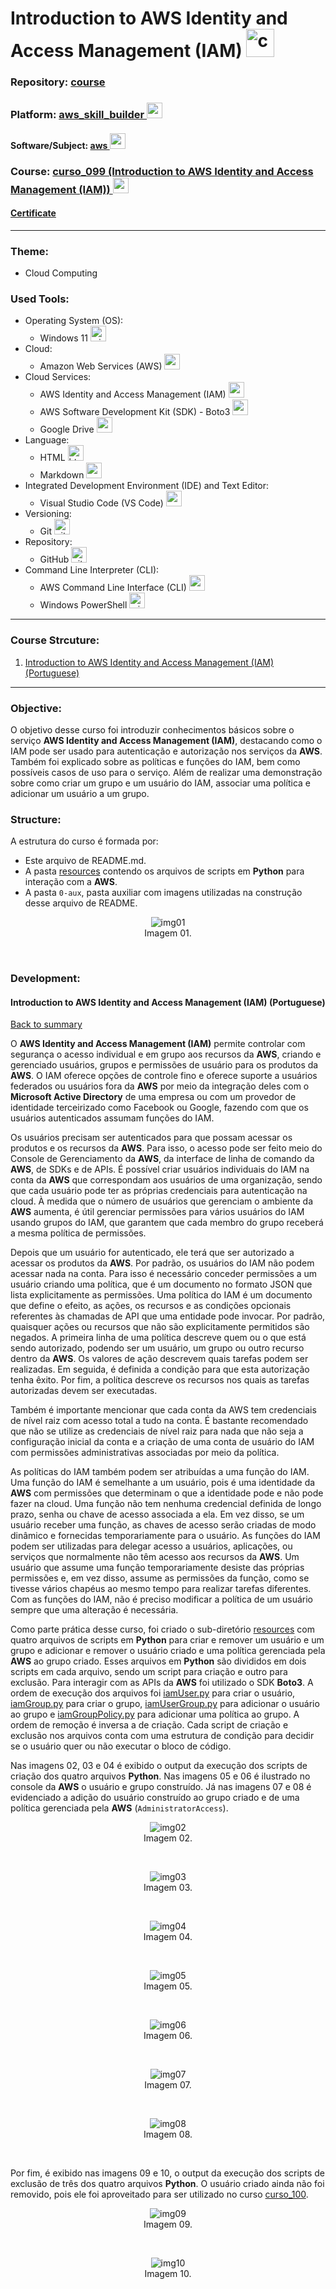 # Introduction to AWS Identity and Access Management (IAM)   <img src="./0-aux/logo_course.png" alt="curso_099" width="auto" height="45">

### Repository: [course](../../../)   
### Platform: <a href="../../">aws_skill_builder   <img src="https://github.com/PedroHeeger/main/blob/main/0-aux/logos/plataforma/aws_skill_builder.png" alt="aws_skill_builder" width="auto" height="25"></a>
#### Software/Subject: <a href="../">aws   <img src="https://cdn.jsdelivr.net/gh/devicons/devicon/icons/amazonwebservices/amazonwebservices-original.svg" alt="aws" width="auto" height="25"></a>
### Course: <a href="./">curso_099 (Introduction to AWS Identity and Access Management (IAM))   <img src="./0-aux/logo_course.png" alt="curso_099" width="auto" height="25"></a>

#### <a href="https://github.com/PedroHeeger/main/blob/main/cert_ti/04-curso/cloud/aws/(23-12-11)%20Introduction%20to%20AWS%20IAM%20PH%20AWSSB.pdf">Certificate</a>

---

### Theme:
- Cloud Computing

### Used Tools:
- Operating System (OS): 
  - Windows 11   <img src="https://github.com/PedroHeeger/main/blob/main/0-aux/logos/software/windows11.png" alt="windows11" width="auto" height="25">
- Cloud:
  - Amazon Web Services (AWS)   <img src="https://cdn.jsdelivr.net/gh/devicons/devicon/icons/amazonwebservices/amazonwebservices-original.svg" alt="aws" width="auto" height="25">
- Cloud Services:
  - AWS Identity and Access Management (IAM)   <img src="https://github.com/PedroHeeger/main/blob/main/0-aux/logos/cloud/aws_iam.svg" alt="aws_iam" width="auto" height="25">
  - AWS Software Development Kit (SDK) - Boto3   <img src="https://github.com/PedroHeeger/main/blob/main/0-aux/logos/cloud/aws_sdk_python.svg" alt="aws_sdk" width="auto" height="25">
  - Google Drive   <img src="https://github.com/PedroHeeger/main/blob/main/0-aux/logos/software/google_drive.png" alt="google_drive" width="auto" height="25">
- Language:
  - HTML   <img src="https://cdn.jsdelivr.net/gh/devicons/devicon/icons/html5/html5-original.svg" alt="html" width="auto" height="25">
  - Markdown   <img src="https://cdn.jsdelivr.net/gh/devicons/devicon/icons/markdown/markdown-original.svg" alt="markdown" width="auto" height="25">
- Integrated Development Environment (IDE) and Text Editor:
  - Visual Studio Code (VS Code)   <img src="https://cdn.jsdelivr.net/gh/devicons/devicon/icons/vscode/vscode-original.svg" alt="vscode" width="auto" height="25">
- Versioning: 
  - Git   <img src="https://cdn.jsdelivr.net/gh/devicons/devicon/icons/git/git-original.svg" alt="git" width="auto" height="25">
- Repository:
  - GitHub   <img src="https://cdn.jsdelivr.net/gh/devicons/devicon/icons/github/github-original.svg" alt="github" width="auto" height="25">
- Command Line Interpreter (CLI):
  - AWS Command Line Interface (CLI)   <img src="https://github.com/PedroHeeger/main/blob/main/0-aux/logos/cloud/aws_cli.svg" alt="aws_cli" width="auto" height="25">
  - Windows PowerShell   <img src="https://github.com/PedroHeeger/main/blob/main/0-aux/logos/software/windows_power_shell.png" alt="windows_power_shell" width="auto" height="25">

---

<a name="item0"><h3>Course Strcuture:</h3></a>
1. <a href="#item01">Introduction to AWS Identity and Access Management (IAM) (Portuguese)</a><br>

---

### Objective:
O objetivo desse curso foi introduzir conhecimentos básicos sobre o serviço **AWS Identity and Access Management (IAM)**, destacando como o IAM pode ser usado para autenticação e autorização nos serviços da **AWS**. Também foi explicado sobre as políticas e funções do IAM, bem como possíveis casos de uso para o serviço. Além de realizar uma demonstração sobre como criar um grupo e um usuário do IAM, associar uma política e adicionar um usuário a um grupo.

### Structure:
A estrutura do curso é formada por:
- Este arquivo de README.md.
- A pasta [resources](./resources/) contendo os arquivos de scripts em **Python** para interação com a **AWS**.
- A pasta `0-aux`, pasta auxiliar com imagens utilizadas na construção desse arquivo de README.

<div align="Center"><figure>
    <img src="./0-aux/img01.png" alt="img01"><br>
    <figcaption>Imagem 01.</figcaption>
</figure></div><br>

### Development:

<a name="item01"><h4>Introduction to AWS Identity and Access Management (IAM) (Portuguese)</h4></a>[Back to summary](#item0)

O **AWS Identity and Access Management (IAM)** permite controlar com segurança o acesso individual e em grupo aos recursos da **AWS**, criando e gerenciado usuários, grupos e permissões de usuário para os produtos da **AWS**. O IAM oferece opções de controle fino e oferece suporte a usuários federados ou usuários fora da **AWS** por meio da integração deles com o **Microsoft Active Directory** de uma empresa ou com um provedor de identidade terceirizado como Facebook ou Google, fazendo com que os usuários autenticados assumam funções do IAM.

Os usuários precisam ser autenticados para que possam acessar os produtos e os recursos da **AWS**. Para isso, o acesso pode ser feito meio do Console de Gerenciamento da **AWS**, da interface de linha de comando da **AWS**, de SDKs e de APIs. É possível criar usuários individuais do IAM na conta da **AWS** que correspondam aos usuários de uma organização, sendo que cada usuário pode ter as próprias credenciais para autenticação na cloud. À medida que o número de usuários que gerenciam o ambiente da **AWS** aumenta, é útil gerenciar permissões para vários usuários do IAM usando grupos do IAM, que garantem que cada membro do grupo receberá a mesma política de permissões.

Depois que um usuário for autenticado, ele terá que ser autorizado a acessar os produtos da **AWS**. Por padrão, os usuários do IAM não podem acessar nada na conta. Para isso é necessário conceder permissões a um usuário criando uma política, que é um documento no formato JSON que lista explicitamente as permissões. Uma política do IAM é um documento que define o efeito, as ações, os recursos e as condições opcionais referentes às chamadas de API que uma entidade pode invocar. Por padrão, quaisquer ações ou recursos que não são explicitamente permitidos são negados. A primeira linha de uma política descreve quem ou o que está sendo autorizado, podendo ser um usuário, um grupo ou outro recurso dentro da **AWS**. Os valores de ação descrevem quais tarefas podem ser realizadas. Em seguida, é definida a condição para que esta autorização tenha êxito. Por fim, a política descreve os recursos nos quais as tarefas autorizadas devem ser executadas.

Também é importante mencionar que cada conta da AWS tem credenciais de nível raiz com acesso total a tudo na conta. É bastante recomendado que não se utilize as credenciais de nível raiz para nada que não seja a configuração inicial da conta e a criação de uma conta de usuário do IAM com permissões administrativas associadas por meio da política.

As políticas do IAM também podem ser atribuídas a uma função do IAM. Uma função do IAM é semelhante a um usuário, pois é uma identidade da **AWS** com permissões que determinam o que a identidade pode e não pode fazer na cloud. Uma função não tem nenhuma credencial definida de longo prazo, senha ou chave de acesso associada a ela. Em vez disso, se um usuário receber uma função, as chaves de acesso serão criadas de modo dinâmico e fornecidas temporariamente para o usuário. As funções do IAM podem ser utilizadas para delegar acesso a usuários, aplicações, ou serviços que normalmente não têm acesso aos recursos da **AWS**. Um usuário que assume uma função temporariamente desiste das próprias permissões e, em vez disso, assume as permissões da função, como se tivesse vários chapéus ao mesmo tempo para realizar tarefas diferentes. Com as funções do IAM, não é preciso modificar a política de um usuário sempre que uma alteração é necessária.

Como parte prática desse curso, foi criado o sub-diretório [resources](./resources/) com quatro arquivos de scripts em **Python** para criar e remover um usuário e um grupo e adicionar e remover o usuário criado e uma política gerenciada pela **AWS** ao grupo criado. Esses arquivos em **Python** são divididos em dois scripts em cada arquivo, sendo um script para criação e outro para exclusão. Para interagir com as APIs da **AWS** foi utilizado o SDK **Boto3**. A ordem de execução dos arquivos foi [iamUser.py](./resources/iamUser.py) para criar o usuário, [iamGroup.py](./resources/iamGroup.py) para criar o grupo, [iamUserGroup.py](./resources/iamUserGroup.py) para adicionar o usuário ao grupo e [iamGroupPolicy.py](./resources/iamGroupPolicy.py) para adicionar uma política ao grupo. A ordem de remoção é inversa a de criação. Cada script de criação e exclusão nos arquivos conta com uma estrutura de condição para decidir se o usuário quer ou não executar o bloco de código.

Nas imagens 02, 03 e 04 é exibido o output da execução dos scripts de criação dos quatro arquivos **Python**. Nas imagens 05 e 06 é ilustrado no console da **AWS** o usuário e grupo construído. Já nas imagens 07 e 08 é evidenciado a adição do usuário construído ao grupo criado e de uma política gerenciada pela **AWS** (`AdministratorAccess`).

<div align="Center"><figure>
    <img src="./0-aux/img02.png" alt="img02"><br>
    <figcaption>Imagem 02.</figcaption>
</figure></div><br>

<div align="Center"><figure>
    <img src="./0-aux/img03.png" alt="img03"><br>
    <figcaption>Imagem 03.</figcaption>
</figure></div><br>

<div align="Center"><figure>
    <img src="./0-aux/img04.png" alt="img04"><br>
    <figcaption>Imagem 04.</figcaption>
</figure></div><br>

<div align="Center"><figure>
    <img src="./0-aux/img05.png" alt="img05"><br>
    <figcaption>Imagem 05.</figcaption>
</figure></div><br>

<div align="Center"><figure>
    <img src="./0-aux/img06.png" alt="img06"><br>
    <figcaption>Imagem 06.</figcaption>
</figure></div><br>

<div align="Center"><figure>
    <img src="./0-aux/img07.png" alt="img07"><br>
    <figcaption>Imagem 07.</figcaption>
</figure></div><br>

<div align="Center"><figure>
    <img src="./0-aux/img08.png" alt="img08"><br>
    <figcaption>Imagem 08.</figcaption>
</figure></div><br>

Por fim, é exibido nas imagens 09 e 10, o output da execução dos scripts de exclusão de três dos quatro arquivos **Python**. O usuário criado ainda não foi removido, pois ele foi aproveitado para ser utilizado no curso [curso_100](../curso_100/).

<div align="Center"><figure>
    <img src="./0-aux/img09.png" alt="img09"><br>
    <figcaption>Imagem 09.</figcaption>
</figure></div><br>

<div align="Center"><figure>
    <img src="./0-aux/img10.png" alt="img10"><br>
    <figcaption>Imagem 10.</figcaption>
</figure></div><br>